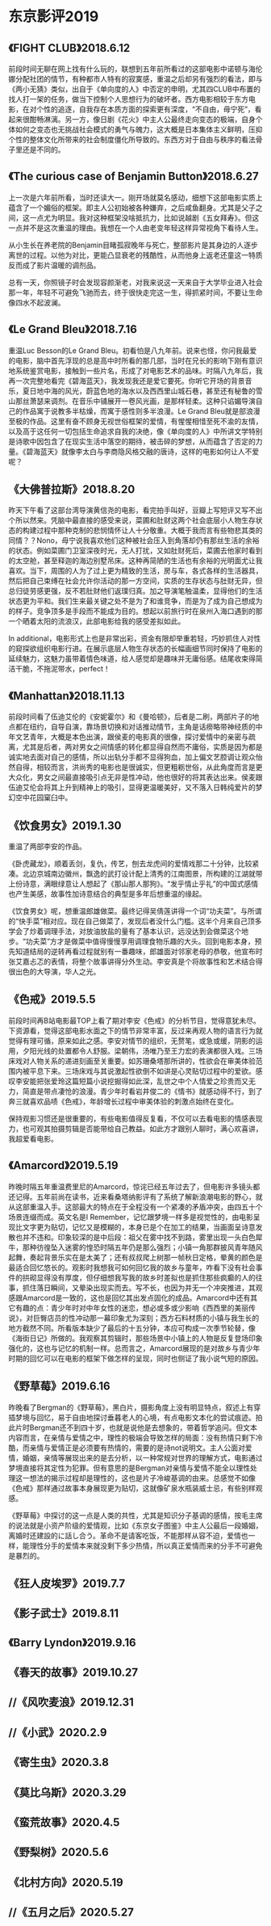 # 东京影评2019

## 《FIGHT CLUB》2018.6.12

前段时间无聊在网上找有什么玩的，联想到五年前所看过的这部电影中诺顿与海伦娜分配社团的情节，有种都市人特有的寂寞感，重温之后却另有强烈的看法，即与《两小无猜》类似，出自于《单向度的人》中否定的申明，尤其四CLUB中布置的找人打一架的任务，做当下控制个人思想行为的破坏者。西方电影相较于东方电影，在对个性的追逐，自我存在本质方面的探索更有深度，“不自由，毋宁死”，看起来很酣畅淋漓。另一方，像日剧《花火》中主人公最终走向变态的极端，自身个体如何之变态也无挑战社会模式的勇气与魄力，这大概是日本集体主义鲜明，压抑个性的整体文化所带来的社会制度僵化所导致的。东西方对于自由与秩序的看法骨子里还是不同的。

 

## 《The curious case of Benjamin Button》2018.6.27

上一次是六年前所看，当时还读大一。刚开场就莫名感动，细想下这部电影实质上蕴含了一个媚俗的框架。即主人公初始被各种嫌弃，之后咸鱼翻身。尤其是父子之间，这一点尤为明显。我对这种框架没啥抵抗力，比如说越剧《五女拜寿》。但这一点并不是这次重温的理由。我想在一个人由老变年轻这样异常视角下看待人生。

从小生长在养老院的Benjamin目睹孤寂晚年与死亡，整部影片是其身边的人逐步离世的过程。以他为对比，更能凸显衰老的残酷性，从而他身上返老还童这一特质反而成了影片温暖的调剂品。

总有一天，你照镜子时会发现容颜渐老，对我来说这一天来自于大学毕业进入社会那一年，年轻不可避免飞驰而去，终于很快走完这一生，得抓紧时间，不要让生命像四水不起波澜。

 

## 《Le Grand Bleu》2018.7.16

重温Luc Besson的Le Grand Bleu。初看怕是八九年前。说来也怪，你问我最爱的电影，脑中首先浮现的总是高中时所看的那几部，当时在兄长的影响下刚有意识地系统鉴赏电影，接触到一些片名，形成了对电影艺术的品味。时隔八九年后，我再一次完整地看完《碧海蓝天》，我发现我还是爱它要死。你听它开场的背景音乐，夏日地中海的风光，蔚蓝色地的海水以及西西里山城石巷，甚至还有秘鲁的雪山那丝萧瑟来调剂。在音乐中铺展开一卷风光画，是那样轻柔。这种只谄媚导演自己的作品寓于说教多半枯燥，而寓于感性则多半浪漫。Le Grand Bleu就是部浪漫至极的作品。这里有奋不顾身无视世俗框架的爱情，有惺惺相惜至死不渝的友情，以及高于这任何一切包括生命追求自我的决绝，像《单向度的人》中所讲文学特别是诗歌中因包含了在现实生活中落空的期待，被击碎的梦想，从而蕴含了否定的力量。《碧海蓝天》就像李太白与李商隐风格交融的唐诗，这样的电影如何让人不爱呢？

 

## 《大佛普拉斯》2018.8.20

昨天下午看了这部台湾导演黄信尧的电影，看完拍手叫好，豆瓣上写短评又写不出个所以然来。凭脑中最直接的感受来说，菜圃和肚财这两个社会底层小人物生存状态的构建过程中那种克制的悲悯情怀让人十分敬重。大概于我而言有些物悲其类的同情？？Nono，毋宁说我喜欢他们这种被社会压入到角落却仍有那丝生活的余裕的状态。例如菜圃门卫室深夜时光，无人打扰，又如肚财死后，菜圃去他家时看到的太空舱，甚至释迦的海边别墅吊床。这种再简陋的生活也有余裕的光明面尤让我喜欢。当下，周围的人为了过上更为精致的生活，房与车，各式各样的生活器具，然后把自己束缚在社会允许你活动的那一方空间，实质的生存状态与肚财无异，但总归徒劳感更强，反不若肚财他们返璞归真。加之导演笔触温柔，显得他们的生活状态更为平和。我们生来最关键之处不是为了和谁竞争，而是为了成为自己想成为的样子。竞争顶多是手段而不能成为目的。想起以前旅行时在泉州入海口遇到的那一个晒着太阳的流浪汉，此部电影给我的感受差拟如此。

In additional，电影形式上也是非常出彩，资金有限却举重若轻，巧妙抓住人对性的窥探欲组织电影行进。在展示底层人物生存状态的长幅画细节同时保持了电影的延续魅力，这魅力虽带着情色味道，给人感觉却是趣味并无庸俗感。结尾收束得简洁干脆，不拖泥带水，perfect！

 

## 《Manhattan》2018.11.13

前段时间看了伍迪艾伦的《安妮霍尔》和《曼哈顿》，后者是二刷，两部片子的地点都在纽约，自导自演，靠场景切换和对话推动情节，主角是话痨略带神经质的中年文艺青年，大概是本色出演，跟侯麦的电影真的很像，探讨爱情中的亲密与疏离，尤其是后者，两对男女之间情感的转化都显得自然而不庸俗，实质是因为都是诚实地去面对自己的感情，所以出轨分手都不显得狗血，加上偏文艺腔调让观众怡然自得，相较而言，洪尚秀的电影也是很诚实，但更粗粝世俗，从此角度而言是更大众化，男女之间最直接吸引点无非是性冲动，他也很好的将其表达出来。侯麦跟伍迪艾伦会将其上升到精神上的吸引，显得更温暖美好，又不落入日韩纯爱片的梦幻空中花园窠臼中。

 

## 《饮食男女》2019.1.30

重温了两部李安的作品。

《卧虎藏龙》，顺着丢剑，复仇，传艺，刨去龙虎间的爱情戏那二十分钟，比较紧凑。北边京城南边徽州，飘逸的武打设计配上清秀的江南图景，所构建的江湖就带上份诗意，满眼绿意让人想起了《那山那人那狗》。“发乎情止乎礼”的中国式感情也产生美感，故事性加诗意结合的典型是多年后想重温的缘起。

《饮食男女》呢，想重温郎雄做菜。最终记得吴倩莲讲得一个词“功夫菜”。与所谓的“快手菜”相对应。现在自己做菜了，发现后者没什么门槛。这半个月来自己顶多学会了炒着调理手法，对放油放盐的量有了基本认识，远没达到会做菜这个地步。“功夫菜”方才是做菜中值得慢慢享用调理食物乐趣的大头。回到电影本身，预先知道结局的逆转再看过程就别有一番趣味，郎雄面对邻家老母的恭敬，他宣布时张艾嘉忐忑的表情，将整个故事讲得分外生动。李安真是个将故事性和艺术结合得很出色的大导演，华人之光。



## 《色戒》2019.5.5

前段时间再B站电影最TOP上看了期对李安《色戒》的分析节目，觉得意犹未尽。下资源看，觉得这部电影水面之下的情节非常丰富，反过来再观人物的语言行为就觉得有理可循，原来如此之感。李安对情节的组织，无赘笔，或急或缓，阴影的运用，夕阳光线的处置都令人舒服。梁朝伟，汤唯乃至王力宏的表演都很入戏。三场床戏对人物关系的递进刻画至关重要。如苏珊桑塔那所讲的，性欲会在审美体验范围内被平息下来。三场床戏与其说激起性欲倒不如讲是心灵贴切过程中的爱欲。感叹李安能把张爱玲这篇短篇小说挖掘得如此深，乱世之中个人情爱之珍贵而又无力，简直是带点凄怆的浪漫。青少年时看岩井俊二的《情书》就感动得不行，到了奔三就喜欢品啧《色戒》，年龄增长过程中审美体验的刺激点始终在变化。

保持观影习惯还是很重要的，有些电影值得反复看，不仅可以去看电影的情感表现力，也可观其拍摄剪辑是否能带给自己教益。如此方才跟别人聊时，满心欢喜讲，我超爱看电影。



## 《Amarcord》2019.5.19

昨晚时隔五年重温费里尼的Amarcord，惊诧已经五年过去了，但电影许多镜头都还记得。五年前尚在读书，近来看桑塔纳影评有了系统了解新浪潮电影的野心，就从这部重温入手。这部最大的特点在于全程没有一个紧凑的矛盾冲突，由四五十个场景连缀而成。英文名是I Remember，记忆跟梦境一样多是视觉性的，由电影呈现比文字更为贴切，记忆又是模糊的，本身已是个在加工的结果，当画面呈诗意发散也并不违和。印象较深的是中后段：祖父在雾中找不到路，雾里出现一头白色犀牛，那种彷徨坠入迷雾的惶恐时隔五年仍是那么强烈；小镇一角那群披风青年随风起舞，奏起背景乐实在是太美了；还有叔叔爬上树那一帧秋日定格，晕黄的颜色是最适合回忆悠长的。观影时我想我可如何回忆我的故乡与童年，咋看下没有社会事件的拱砌显得没有厚度，但仔细想我写我的故乡时差拟也是抓住那些疯癫的人的往事，抓住落日瞬间，又晕染出现实而去。写不长，也因为并无一个冲突推进，其观感跟Amarcord是一致的，这也是回忆其出发点固化的成品。Amarcord中还有其它有趣的点：青少年时对中年女性的迷恋，想必或多或少影响《西西里的美丽传说》，对巨臀店员的性冲动那一幕印象尤为深刻；西方石料材质的小镇与我生长的地方截然不同。所看版本缺少了最后的十五分钟，本应可构成一次季节轮替，像《海街日记》所做的。我观察其剪辑时，那些场景中小镇上的人物是反复登场印象强化的，这也与记忆的机制一样。总而言之，Amarcord展现的是对故乡与青少年时期的回忆可以在电影的框架下做怎样的呈现，同时也侧证了我小说气短的原因。



## 《野草莓》2019.6.16

昨晚看了Bergman的《野草莓》，黑白片，摄影角度上没有明显特点，叙述上有穿插梦境与回忆，易于自由地探讨垂暮老人的心境，有点电影文本化的尝试痕迹。拍此片时Bergman还不到四十岁，也就是说他是去想象的，带着哲学追问。但文本内容而言，在亲情与爱情之中，理性的极端会导致怎样的局面：没有热情只剩下冷酷，而亲情与爱情正是必须要有热情的，需要的是诗not说明文。主人公面对爱情，婚姻，亲情等展现出来的是去分析，以一种常规对世界的理解方式，电影通过梦境直接将其定性为犯罪。但有意思的是Bergman对亲情与爱情不能全以理性处理这一想法的揭示过程却是理性的，这也是片子冷峻基调的由来。总感觉不如像《色戒》那样通过故事本身展现更为贴切，这就像矿泉水瓶装威士忌，有些别样观感。

《野草莓》中探讨的这一点是人类的共性，尤其是知识分子基调的感情，按毛主席的说法就是小资产阶级的爱情观，比如《东京女子图鉴》中主人公最后一段婚姻，离婚时还建設的に話し合う。革命不是请客吃饭，不能那样从容不迫，爱情也一样，能理性分手的爱情本来就没剩下多少热情，所以真正爱情而来的分手不可避免是暴烈的。



## 《狂人皮埃罗》2019.7.7

## 《影子武士》2019.8.11

## 《Barry Lyndon》2019.9.16

## 《春天的故事》2019.10.27

## //《风吹麦浪》2019.12.31

## //《小武》2020.2.9

## 《寄生虫》2020.3.8

## 《莫比乌斯》2020.3.29

## 《蛮荒故事》2020.4.5

## 《野梨树》2020.5.6

## 《北村方向》2020.5.19

## //《五月之后》2020.5.27

